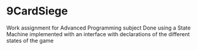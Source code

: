 # 9CardSiege
Work assignment for Advanced Programming subject
Done using a State Machine implemented with an interface with declarations of the different states of the game
